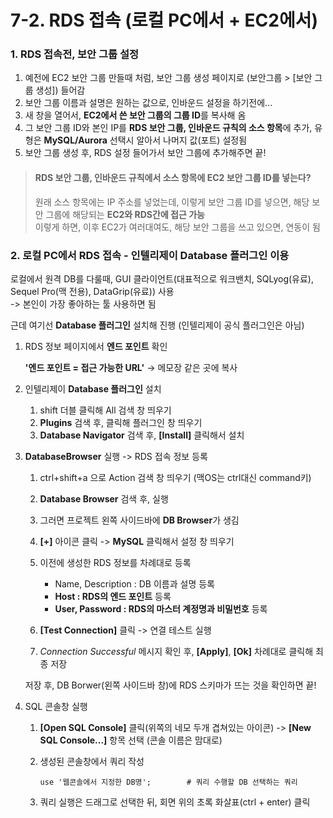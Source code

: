 # 7-2. RDS 접속 (로컬 PC에서 + EC2에서)

### 1. RDS 접속전, 보안 그룹 설정

1. 예전에 EC2 보안 그룹 만들때 처럼, 보안 그룹 생성 페이지로 (보안그룹 > [보안 그룹 생성]) 들어감
2. 보안 그룹 이름과 설명은 원하는 값으로, 인바운드 설정을 하기전에...
3. 새 창을 열어서, **EC2에서 쓴 보안 그룹의 그룹 ID**를 복사해 옴
4. 그 보안 그룹 ID와 본인 IP를 **RDS 보안 그룹, 인바운드 규칙의 소스 항목**에 추가, 유형은 **MySQL/Aurora** 선택시 알아서 나머지 값(포트) 설정됨
5. 보안 그룹 생성 후, RDS 설정 들어가서 보안 그룹에 추가해주면 끝!

> #### RDS 보안 그룹, 인바운드 규칙에서 소스 항목에 **EC2 보안 그룹 ID**를 넣는다?
>
> 원래 소스 항목에는 IP 주소를 넣었는데, 이렇게 보안 그룹 ID를 넣으면, 해당 보안 그룹에 해당되는 **EC2와 RDS간에 접근 가능**  
> 이렇게 하면, 이후 EC2가 여러대여도, 해당 보안 그룹을 쓰고 있으면, 연동이 됨

### 2. 로컬 PC에서 RDS 접속 - 인텔리제이 Database 플러그인 이용

로컬에서 원격 DB를 다룰때, GUI 클라이언트(대표적으로 워크밴치, SQLyog(유료), Sequel Pro(맥 전용), DataGrip(유료)) 사용  
-> 본인이 가장 좋아하는 툴 사용하면 됨

근데 여기선 **Database 플러그인** 설치해 진행 (인텔리제이 공식 플러그인은 아님)  

1. RDS 정보 페이지에서 **엔드 포인트** 확인
    
    **'엔드 포인트 = 접근 가능한 URL'** -> 메모장 같은 곳에 복사
    
2. 인텔리제이 **Database 플러그인** 설치 
    
    1. shift 더블 클릭해 All 검색 창 띄우기 
    2. **Plugins** 검색 후, 클릭해 플러그인 창 띄우기
    3. **Database Navigator** 검색 후, **[Install]** 클릭해서 설치
    
3. **DatabaseBrowser** 실행 -> RDS 접속 정보 등록

    1. ctrl+shift+a 으로 Action 검색 창 띄우기 (맥OS는 ctrl대신 command키)
    2. **Database Browser** 검색 후, 실행
    3. 그러면 프로젝트 왼쪽 사이드바에 **DB Browser**가 생김
    4. **[+]** 아이콘 클릭 -> **MySQL** 클릭해서 설정 창 띄우기
    5. 이전에 생성한 RDS 정보를 차례대로 등록
        
        - Name, Description : DB 이름과 설명 등록
        - **Host : RDS의 엔드 포인트** 등록
        - **User, Password : RDS의 마스터 계정명과 비밀번호** 등록
        
    6. **[Test Connection]** 클릭 -> 연결 테스트 실행
    7. *Connection Successful* 메시지 확인 후, **[Apply]**, **[Ok]** 차례대로 클릭해 최종 저장
    
    저장 후, DB Borwer(왼쪽 사이드바 창)에 RDS 스키마가 뜨는 것을 확인하면 끝!
    
4. SQL 콘솔창 실행

    1. **[Open SQL Console]** 클릭(위쪽의 네모 두개 겹쳐있는 아이콘) -> **[New SQL Console...]** 항목 선택 (콘솔 이름은 맘대로)  
    2. 생성된 콘솔창에서 쿼리 작성 
    
       ```mysql-sql
       use '웹콘솔에서 지정한 DB명';        # 쿼리 수행할 DB 선택하는 쿼리
       ```
       
    3. 쿼리 실행은 드래그로 선택한 뒤, 회면 위의 초록 화살표(ctrl + enter) 클릭   
       

